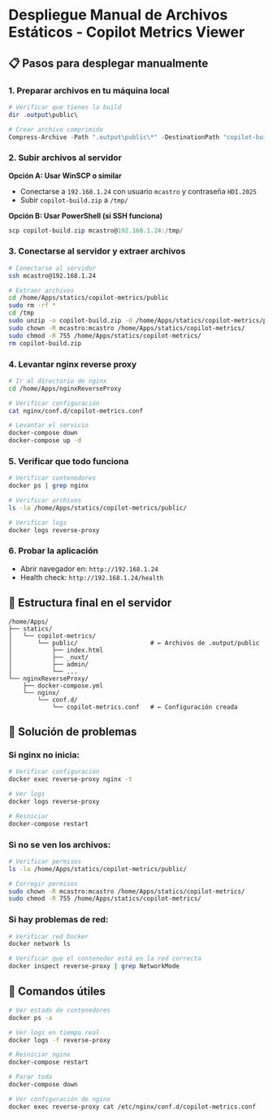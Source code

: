 # Despliegue Manual de Archivos Estáticos - Copilot Metrics Viewer

## 📋 Pasos para desplegar manualmente

### 1. Preparar archivos en tu máquina local

```powershell
# Verificar que tienes la build
dir .output\public\

# Crear archivo comprimido
Compress-Archive -Path ".output\public\*" -DestinationPath "copilot-build.zip" -Force
```

### 2. Subir archivos al servidor

**Opción A: Usar WinSCP o similar**
- Conectarse a `192.168.1.24` con usuario `mcastro` y contraseña `HDI.2025`
- Subir `copilot-build.zip` a `/tmp/`

**Opción B: Usar PowerShell (si SSH funciona)**
```powershell
scp copilot-build.zip mcastro@192.168.1.24:/tmp/
```

### 3. Conectarse al servidor y extraer archivos

```bash
# Conectarse al servidor
ssh mcastro@192.168.1.24

# Extraer archivos
cd /home/Apps/statics/copilot-metrics/public
sudo rm -rf *
cd /tmp
sudo unzip -o copilot-build.zip -d /home/Apps/statics/copilot-metrics/public/
sudo chown -R mcastro:mcastro /home/Apps/statics/copilot-metrics/
sudo chmod -R 755 /home/Apps/statics/copilot-metrics/
rm copilot-build.zip
```

### 4. Levantar nginx reverse proxy

```bash
# Ir al directorio de nginx
cd /home/Apps/nginxReverseProxy

# Verificar configuración
cat nginx/conf.d/copilot-metrics.conf

# Levantar el servicio
docker-compose down
docker-compose up -d
```

### 5. Verificar que todo funciona

```bash
# Verificar contenedores
docker ps | grep nginx

# Verificar archivos
ls -la /home/Apps/statics/copilot-metrics/public/

# Verificar logs
docker logs reverse-proxy
```

### 6. Probar la aplicación

- Abrir navegador en: `http://192.168.1.24`
- Health check: `http://192.168.1.24/health`

## 🔧 Estructura final en el servidor

```
/home/Apps/
├── statics/
│   └── copilot-metrics/
│       └── public/                    # ← Archivos de .output/public
│           ├── index.html
│           ├── _nuxt/
│           ├── admin/
│           └── ...
└── nginxReverseProxy/
    ├── docker-compose.yml
    └── nginx/
        └── conf.d/
            └── copilot-metrics.conf   # ← Configuración creada
```

## 🚨 Solución de problemas

### Si nginx no inicia:
```bash
# Verificar configuración
docker exec reverse-proxy nginx -t

# Ver logs
docker logs reverse-proxy

# Reiniciar
docker-compose restart
```

### Si no se ven los archivos:
```bash
# Verificar permisos
ls -la /home/Apps/statics/copilot-metrics/public/

# Corregir permisos
sudo chown -R mcastro:mcastro /home/Apps/statics/copilot-metrics/
sudo chmod -R 755 /home/Apps/statics/copilot-metrics/
```

### Si hay problemas de red:
```bash
# Verificar red Docker
docker network ls

# Verificar que el contenedor está en la red correcta
docker inspect reverse-proxy | grep NetworkMode
```

## 📝 Comandos útiles

```bash
# Ver estado de contenedores
docker ps -a

# Ver logs en tiempo real
docker logs -f reverse-proxy

# Reiniciar nginx
docker-compose restart

# Parar todo
docker-compose down

# Ver configuración de nginx
docker exec reverse-proxy cat /etc/nginx/conf.d/copilot-metrics.conf
```
